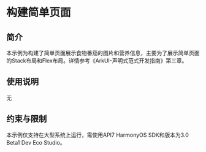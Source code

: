 # 构建简单页面
## 简介
本示例为构建了简单页面展示食物番茄的图片和营养信息，主要为了展示简单页面的Stack布局和Flex布局。详情参考《ArkUI-声明式范式开发指南》第三章。
## 使用说明
无

## 约束与限制
本示例仅支持在大型系统上运行，需使用API7 HarmonyOS SDK和版本为3.0 Beta1 Dev Eco Studio。

